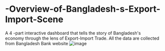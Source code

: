 # -Overview-of-Bangladesh-s-Export-Import-Scene
A 4 -part interactive dashboard that tells the story of Bangladesh's economy through the lens of Export-Import Trade. All the data are collected from Bangladesh Bank website
![image](https://user-images.githubusercontent.com/91160690/189414777-c93c7ee5-20b4-495f-952e-7a8884c1eebd.png)
